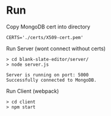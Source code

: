 
# Run

Copy MongoDB cert into directory
```
CERTS='./certs/X509-cert.pem'
```

Run Server (wont connect without certs)
```
> cd blank-slate-editor/server/
> node server.js

Server is running on port: 5000
Successfully connected to MongoDB.
```

Run Client (webpack)
```
> cd client
> npm start